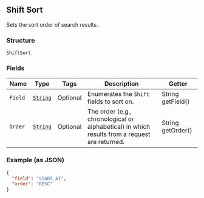 ## Shift Sort

Sets the sort order of search results.

### Structure

`ShiftSort`

### Fields

| Name | Type | Tags | Description | Getter |
|  --- | --- | --- | --- | --- |
| `Field` | [`String`](/doc/models/shift-sort-field.md) | Optional | Enumerates the `Shift` fields to sort on. | String getField() |
| `Order` | [`String`](/doc/models/sort-order.md) | Optional | The order (e.g., chronological or alphabetical) in which results from a request are returned. | String getOrder() |

### Example (as JSON)

```json
{
  "field": "START_AT",
  "order": "DESC"
}
```

